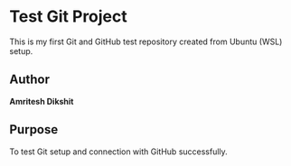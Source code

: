 # Test Git Project

This is my first Git and GitHub test repository created from Ubuntu (WSL) setup.

## Author
**Amritesh Dikshit**

## Purpose
To test Git setup and connection with GitHub successfully.

